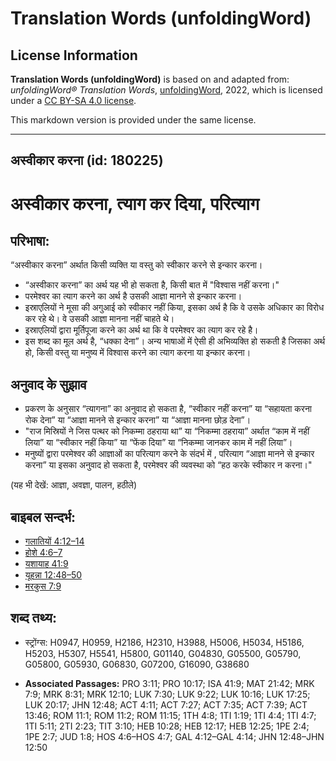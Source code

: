 # Translation Words (unfoldingWord)

## License Information

**Translation Words (unfoldingWord)** is based on and adapted from: _unfoldingWord® Translation Words_, [unfoldingWord](https://unfoldingword.org/utw), 2022, which is licensed under a [CC BY-SA 4.0 license](https://creativecommons.org/licenses/by-sa/4.0/legalcode.en).

This markdown version is provided under the same license.



--------------------------------

## अस्वीकार करना (id: 180225)

अस्वीकार करना, त्याग कर दिया, परित्याग
======================================

परिभाषा:
--------

“अस्वीकार करना” अर्थात किसी व्यक्ति या वस्तु को स्वीकार करने से इन्कार करना।

* “अस्वीकार करना” का अर्थ यह भी हो सकता है, किसी बात में "विश्वास नहीं करना।"
* परमेश्वर का त्याग करने का अर्थ है उसकी आज्ञा मानने से इन्कार करना।
* इस्राएलियों ने मूसा की अगुआई को स्वीकार नहीं किया, इसका अर्थ है कि वे उसके अधिकार का विरोध कर रहे थे। वे उसकी आज्ञा मानना नहीं चाहते थे।
* इस्राएलियों द्वारा मूर्तिपूजा करने का अर्थ था कि वे परमेश्वर का त्याग कर रहे है।
* इस शब्द का मूल अर्थ है, “धक्का देना”। अन्य भाषाओं में ऐसी ही अभिव्यक्ति हो सकती है जिसका अर्थ हो, किसी वस्तु या मनुष्य में विश्वास करने का त्याग करना या इन्कार करना।

अनुवाद के सुझाव
---------------

* प्रकरण के अनुसार “त्यागना” का अनुवाद हो सकता है, “स्वीकार नहीं करना” या “सहायता करना रोक देना” या “आज्ञा मानने से इन्कार करना” या “आज्ञा मानना छोड़ देना”।
* "राज मिस्रियों ने जिस पत्थर को निकम्मा ठहराया था” या “निकम्मा ठहराया” अर्थात “काम में नहीं लिया” या “स्वीकार नहीं किया” या “फेंक दिया” या “निकम्मा जानकर काम में नहीं लिया”।
* मनुष्यों द्वारा परमेश्वर की आज्ञाओं का परित्याग करने के संदर्भ में , परित्याग “आज्ञा मानने से इन्कार करना” या इसका अनुवाद हो सकता है, परमेश्वर की व्यवस्था को “हठ करके स्वीकार न करना।"

(यह भी देखें: आज्ञा, अवज्ञा, पालन, हठीले)

बाइबल सन्दर्भ:
--------------

* [गलातियों 4:12–14](https://ref.ly/Gal4:12-Gal4:14)
* [होशे 4:6–7](https://ref.ly/Hos4:6-Hos4:7)
* [यशायाह 41:9](https://ref.ly/Isa41:9)
* [यूहन्ना 12:48–50](https://ref.ly/John12:48-John12:50)
* [मरकुस 7:9](https://ref.ly/Mark7:9)

शब्द तथ्य:
----------

* स्ट्रोंग्स: H0947, H0959, H2186, H2310, H3988, H5006, H5034, H5186, H5203, H5307, H5541, H5800, G01140, G04830, G05500, G05790, G05800, G05930, G06830, G07200, G16090, G38680

* **Associated Passages:** PRO 3:11; PRO 10:17; ISA 41:9; MAT 21:42; MRK 7:9; MRK 8:31; MRK 12:10; LUK 7:30; LUK 9:22; LUK 10:16; LUK 17:25; LUK 20:17; JHN 12:48; ACT 4:11; ACT 7:27; ACT 7:35; ACT 7:39; ACT 13:46; ROM 11:1; ROM 11:2; ROM 11:15; 1TH 4:8; 1TI 1:19; 1TI 4:4; 1TI 4:7; 1TI 5:11; 2TI 2:23; TIT 3:10; HEB 10:28; HEB 12:17; HEB 12:25; 1PE 2:4; 1PE 2:7; JUD 1:8; HOS 4:6–HOS 4:7; GAL 4:12–GAL 4:14; JHN 12:48–JHN 12:50

